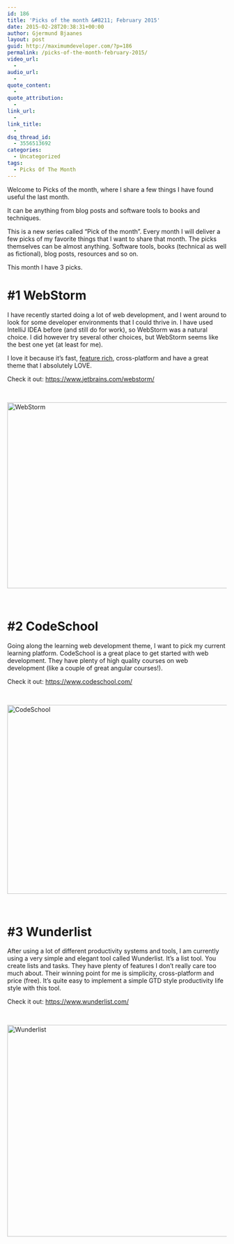 ```yaml
---
id: 186
title: 'Picks of the month &#8211; February 2015'
date: 2015-02-28T20:38:31+00:00
author: Gjermund Bjaanes
layout: post
guid: http://maximumdeveloper.com/?p=186
permalink: /picks-of-the-month-february-2015/
video_url:
  - 
audio_url:
  - 
quote_content:
  - 
quote_attribution:
  - 
link_url:
  - 
link_title:
  - 
dsq_thread_id:
  - 3556513692
categories:
  - Uncategorized
tags:
  - Picks Of The Month
---
```

Welcome to Picks of the month, where I share a few things I have found useful the last month.

It can be anything from blog posts and software tools to books and techniques.

<!--more-->
This is a new series called “Pick of the month”. Every month I will deliver a few picks of my favorite things that I want to share that month. The picks themselves can be almost anything. Software tools, books (technical as well as fictional), blog posts, resources and so on.

This month I have 3 picks.

# #1 WebStorm

I have recently started doing a lot of web development, and I went around to look for some developer environments that I could thrive in. I have used IntelliJ IDEA before (and still do for work), so WebStorm was a natural choice. I did however try several other choices, but WebStorm seems like the best one yet (at least for me).

I love it because it’s fast, <a title="WebStorm Features" href="https://www.jetbrains.com/webstorm/features/" target="_blank">feature rich</a>, cross-platform and have a great theme that I absolutely LOVE.

Check it out: <a href="https://www.jetbrains.com/webstorm/" target="_blank">https://www.jetbrains.com/webstorm/</a>

&nbsp;

[<img class="alignnone wp-image-196" src="http://maximumdeveloper.com/wp-content/uploads/2015/02/Screen-Shot-2015-03-15-at-09.35.07.png" alt="WebStorm" width="733" height="426" srcset="http://gjermundbjaanes.com/wp-content/uploads/2015/02/Screen-Shot-2015-03-15-at-09.35.07.png 1200w, http://gjermundbjaanes.com/wp-content/uploads/2015/02/Screen-Shot-2015-03-15-at-09.35.07-300x175.png 300w, http://gjermundbjaanes.com/wp-content/uploads/2015/02/Screen-Shot-2015-03-15-at-09.35.07-1024x596.png 1024w, http://gjermundbjaanes.com/wp-content/uploads/2015/02/Screen-Shot-2015-03-15-at-09.35.07-945x550.png 945w, http://gjermundbjaanes.com/wp-content/uploads/2015/02/Screen-Shot-2015-03-15-at-09.35.07-600x349.png 600w" sizes="(max-width: 733px) 100vw, 733px" />](http://maximumdeveloper.com/wp-content/uploads/2015/02/Screen-Shot-2015-03-15-at-09.35.07.png)

&nbsp;

# #2 CodeSchool

Going along the learning web development theme, I want to pick my current learning platform. CodeSchool is a great place to get started with web development. They have plenty of high quality courses on web development (like a couple of great angular courses!).

Check it out: <a href="https://www.codeschool.com/" target="_blank">https://www.codeschool.com/</a>

&nbsp;

[<img class="alignnone wp-image-197" src="http://maximumdeveloper.com/wp-content/uploads/2015/02/Screen-Shot-2015-03-15-at-09.35.39.png" alt="CodeSchool" width="746" height="433" srcset="http://gjermundbjaanes.com/wp-content/uploads/2015/02/Screen-Shot-2015-03-15-at-09.35.39.png 1200w, http://gjermundbjaanes.com/wp-content/uploads/2015/02/Screen-Shot-2015-03-15-at-09.35.39-300x174.png 300w, http://gjermundbjaanes.com/wp-content/uploads/2015/02/Screen-Shot-2015-03-15-at-09.35.39-1024x595.png 1024w, http://gjermundbjaanes.com/wp-content/uploads/2015/02/Screen-Shot-2015-03-15-at-09.35.39-945x549.png 945w, http://gjermundbjaanes.com/wp-content/uploads/2015/02/Screen-Shot-2015-03-15-at-09.35.39-600x349.png 600w" sizes="(max-width: 746px) 100vw, 746px" />](http://maximumdeveloper.com/wp-content/uploads/2015/02/Screen-Shot-2015-03-15-at-09.35.39.png)

&nbsp;

# #3 Wunderlist

After using a lot of different productivity systems and tools, I am currently using a very simple and elegant tool called Wunderlist. It’s a list tool. You create lists and tasks. They have plenty of features I don’t really care too much about. Their winning point for me is simplicity, cross-platform and price (free). It’s quite easy to implement a simple GTD style productivity life style with this tool.

Check it out: <a href="https://www.wunderlist.com/" target="_blank">https://www.wunderlist.com/</a>

&nbsp;

[<img class="alignnone wp-image-198" src="http://maximumdeveloper.com/wp-content/uploads/2015/02/Screen-Shot-2015-03-15-at-09.37.05.png" alt="Wunderlist" width="722" height="485" srcset="http://gjermundbjaanes.com/wp-content/uploads/2015/02/Screen-Shot-2015-03-15-at-09.37.05.png 1000w, http://gjermundbjaanes.com/wp-content/uploads/2015/02/Screen-Shot-2015-03-15-at-09.37.05-300x202.png 300w, http://gjermundbjaanes.com/wp-content/uploads/2015/02/Screen-Shot-2015-03-15-at-09.37.05-945x635.png 945w, http://gjermundbjaanes.com/wp-content/uploads/2015/02/Screen-Shot-2015-03-15-at-09.37.05-600x403.png 600w" sizes="(max-width: 722px) 100vw, 722px" />](http://maximumdeveloper.com/wp-content/uploads/2015/02/Screen-Shot-2015-03-15-at-09.37.05.png)

&nbsp;

<div class="addtoany_share_save_container addtoany_content_bottom">
  <div class="a2a_kit a2a_kit_size_32 addtoany_list a2a_target" id="wpa2a_17">
    <a class="a2a_button_facebook" href="http://www.addtoany.com/add_to/facebook?linkurl=http%3A%2F%2Fgjermundbjaanes.com%2Fpicks-of-the-month-february-2015%2F&linkname=Picks%20of%20the%20month%20%E2%80%93%20February%202015" title="Facebook" rel="nofollow" target="_blank"></a><a class="a2a_button_twitter" href="http://www.addtoany.com/add_to/twitter?linkurl=http%3A%2F%2Fgjermundbjaanes.com%2Fpicks-of-the-month-february-2015%2F&linkname=Picks%20of%20the%20month%20%E2%80%93%20February%202015" title="Twitter" rel="nofollow" target="_blank"></a><a class="a2a_button_google_plus" href="http://www.addtoany.com/add_to/google_plus?linkurl=http%3A%2F%2Fgjermundbjaanes.com%2Fpicks-of-the-month-february-2015%2F&linkname=Picks%20of%20the%20month%20%E2%80%93%20February%202015" title="Google+" rel="nofollow" target="_blank"></a><a class="a2a_dd addtoany_share_save" href="https://www.addtoany.com/share"></a>
  </div>
</div>